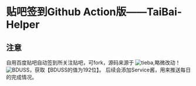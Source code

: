  # 贴吧签到Github Action版——TaiBai-Helper
 
## 注意

  自用百度贴吧自动签到所关注贴吧，可fork，源码来源于  ![tieba](https://github.com/ghosx/tieba),略微改动！
   ![BDUSS](https://passport.baidu.com/login)，获取【BDUSS的值为192位】。
  后续会添加Service酱，用来推送每日的完成情况。
